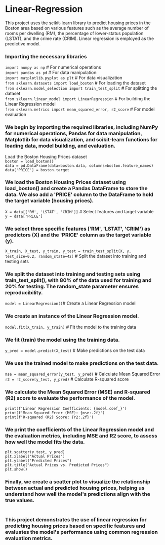 # Linear-Regression
This project uses the scikit-learn library to predict housing prices in the Boston area based on various features such as the average number of rooms per dwelling (RM), the percentage of lower-status population (LSTAT), and the crime rate (CRIM). Linear regression is employed as the predictive model.

### Importing the necessary libraries 
`import numpy as np`  # For numerical operations <br>
`import pandas as pd`  # For data manipulation <br>
`import matplotlib.pyplot as plt`  # For data visualization <br>
`from sklearn.datasets import load_boston`  # For loading the dataset <br>
`from sklearn.model_selection import train_test_split`  # For splitting the dataset <br>
`from sklearn.linear_model import LinearRegression`  # For building the Linear Regression model <br>
`from sklearn.metrics import mean_squared_error, r2_score`  # For model evaluation <br>

### We begin by importing the required libraries, including NumPy for numerical operations, Pandas for data manipulation, Matplotlib for data visualization, and scikit-learn functions for loading data, model building, and evaluation.
Load the Boston Housing Prices dataset <br>
`boston = load_boston()` <br>
`data = pd.DataFrame(data=boston.data, columns=boston.feature_names)`<br>
`data['PRICE'] = boston.target`<br>

### We load the Boston Housing Prices dataset using load_boston() and create a Pandas DataFrame to store the data. We also add a 'PRICE' column to the DataFrame to hold the target variable (housing prices). 

`X = data[['RM', 'LSTAT', 'CRIM']]`  # Select features and target variable  <br>
`y = data['PRICE'] `

### We select three specific features ('RM', 'LSTAT', 'CRIM') as predictors (X) and the 'PRICE' column as the target variable (y).
`X_train, X_test, y_train, y_test = train_test_split(X, y, test_size=0.2, random_state=42)` # Split the dataset into training and testing sets

### We split the dataset into training and testing sets using train_test_split(), with 80% of the data used for training and 20% for testing. The random_state parameter ensures reproducibility.
`model = LinearRegression()`# Create a Linear Regression model  <br>

### We create an instance of the Linear Regression model. 
`model.fit(X_train, y_train)` # Fit the model to the training data <br>

### We fit (train) the model using the training data.
`y_pred = model.predict(X_test)` # Make predictions on the test data <br>

### We use the trained model to make predictions on the test data.
`mse = mean_squared_error(y_test, y_pred)` # Calculate Mean Squared Error  <br>
`r2 = r2_score(y_test, y_pred)` # Calculate R-squared score <br>

### We calculate the Mean Squared Error (MSE) and R-squared (R2) score to evaluate the performance of the model.
`print(f'Linear Regression Coefficients: {model.coef_}')` <br>
`print(f'Mean Squared Error (MSE): {mse:.2f}')` <br>
`print(f'R-squared (R2) Score: {r2:.2f}')` <br>

### We print the coefficients of the Linear Regression model and the evaluation metrics, including MSE and R2 score, to assess how well the model fits the data.
`plt.scatter(y_test, y_pred)` <br>
`plt.xlabel("Actual Prices")` <br>
`plt.ylabel("Predicted Prices")` <br>
`plt.title("Actual Prices vs. Predicted Prices")` <br>
`plt.show()`

### Finally, we create a scatter plot to visualize the relationship between actual and predicted housing prices, helping us understand how well the model's predictions align with the true values. <br> <br>
### This project demonstrates the use of linear regression for predicting housing prices based on specific features and evaluates the model's performance using common regression evaluation metrics.

